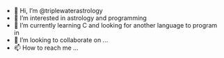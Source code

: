 - 👋 Hi, I’m @triplewaterastrology
- 👀 I’m interested in astrology and programming
- 🌱 I’m currently learning C and looking for another language to program in
- 💞️ I’m looking to collaborate on ...
- 📫 How to reach me ...

<!---
triplewaterastrology/triplewaterastrology is a ✨ special ✨ repository because its `README.md` (this file) appears on your GitHub profile.
You can click the Preview link to take a look at your changes.
--->
